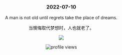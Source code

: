 <!-- [START DAILY SAYING] -->
<!-- Please keep comment here to allow auto update -->
<h3 align="center">2022-07-10</h3>
<p align="center">A man is not old until regrets take the place of dreams. </p>
<p align="center">当懊悔取代梦想时，人也就老了。</p>
<p align="center"><img src="https://images.weserv.nl/?url=https://staticedu-wps.cache.iciba.com/image/c4d4849ed92c1e9d1b31c69f0f99c6bb.jpg"/></p>
<!-- [END DAILY SAYING] -->

<p align="center"><img alt="profile views" src="https://komarev.com/ghpvc/?username=bubkoo&color=brightgreen&style=flat-square&label=PROFILE+VIEWS" /></p>
